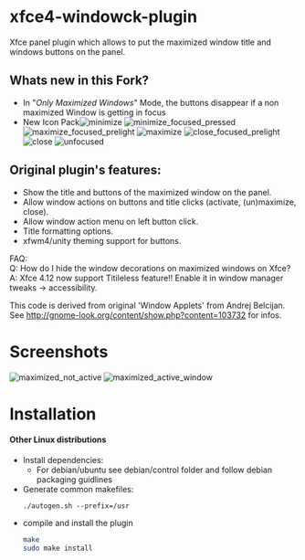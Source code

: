 # xfce4-windowck-plugin
Xfce panel plugin which allows to put the maximized window title and windows buttons on the panel.

## Whats new in this Fork?
* In "*Only Maximized Windows*" Mode, the buttons disappear if a non maximized Window is getting in focus
* New Icon Pack![minimize](https://user-images.githubusercontent.com/22521386/145676169-79b267c9-b882-4eaf-81b7-ef4ee42efb13.png)
![minimize_focused_pressed](https://user-images.githubusercontent.com/22521386/145676170-13caf8f4-eef2-44ea-a409-80a6eb4675d0.png)
![maximize_focused_prelight](https://user-images.githubusercontent.com/22521386/145676173-c0a4e600-518c-4c76-876f-17a938c984ab.png)
![maximize](https://user-images.githubusercontent.com/22521386/145676174-5cdd0655-81f3-4844-9ad6-f68d0e6f8cb3.png)
![close_focused_prelight](https://user-images.githubusercontent.com/22521386/145676175-38d0a02b-65ff-46b6-a2a6-c5e29e1555de.png)
![close](https://user-images.githubusercontent.com/22521386/145676177-f3ff5868-b230-4710-a166-9c630d22ed78.png)
![unfocused](https://user-images.githubusercontent.com/22521386/145676179-f6d52120-8f28-4fd2-a76b-a6d174b63c58.png)



## Original plugin's features:

* Show the title and buttons of the maximized window on the panel.
* Allow window actions on buttons and title clicks (activate, (un)maximize, close).
* Allow window action menu on left button click.
* Title formatting options.
* xfwm4/unity theming support for buttons.

FAQ:  
Q: How do I hide the window decorations on maximized windows on Xfce?  
A: Xfce 4.12 now support Titileless feature!! Enable it in window manager tweaks → accessibility.

This code is derived from original 'Window Applets' from Andrej Belcijan.
See http://gnome-look.org/content/show.php?content=103732 for infos.

# Screenshots
![maximized_not_active](https://user-images.githubusercontent.com/22521386/145676271-f5527156-7889-4bd9-9296-568db3f38e74.png)
![maximized_active_window](https://user-images.githubusercontent.com/22521386/145676272-17925c9c-b84a-4a38-b484-35daa355b3d3.png)


# Installation

#### Other Linux distributions

* Install dependencies:
  - For debian/ubuntu see debian/control folder and follow debian packaging guidlines
* Generate common makefiles:
  ```
  ./autogen.sh --prefix=/usr
  ```
* compile and install the plugin
  ```bash
  make
  sudo make install
  ```
